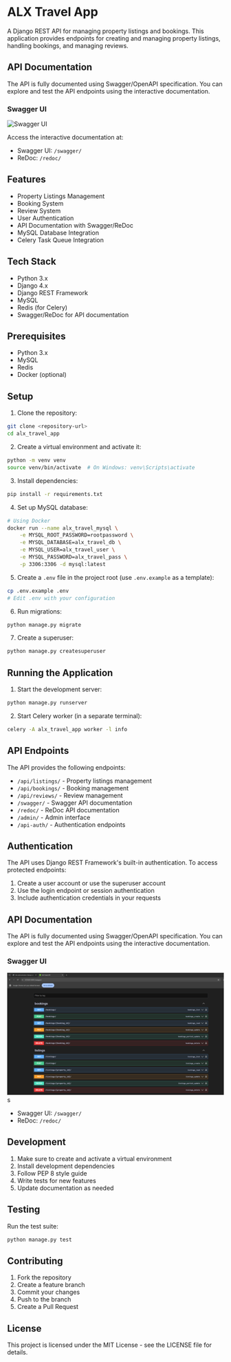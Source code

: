 # ALX Travel App

A Django REST API for managing property listings and bookings. This application provides endpoints for creating and managing property listings, handling bookings, and managing reviews.

## API Documentation

The API is fully documented using Swagger/OpenAPI specification. You can explore and test the API endpoints using the interactive documentation.

### Swagger UI
![Swagger UI](assets/swagger-ui.png)

Access the interactive documentation at:
- Swagger UI: `/swagger/`
- ReDoc: `/redoc/`

## Features

- Property Listings Management
- Booking System
- Review System
- User Authentication
- API Documentation with Swagger/ReDoc
- MySQL Database Integration
- Celery Task Queue Integration

## Tech Stack

- Python 3.x
- Django 4.x
- Django REST Framework
- MySQL
- Redis (for Celery)
- Swagger/ReDoc for API documentation

## Prerequisites

- Python 3.x
- MySQL
- Redis
- Docker (optional)

## Setup

1. Clone the repository:
```bash
git clone <repository-url>
cd alx_travel_app
```

2. Create a virtual environment and activate it:
```bash
python -m venv venv
source venv/bin/activate  # On Windows: venv\Scripts\activate
```

3. Install dependencies:
```bash
pip install -r requirements.txt
```

4. Set up MySQL database:
```bash
# Using Docker
docker run --name alx_travel_mysql \
    -e MYSQL_ROOT_PASSWORD=rootpassword \
    -e MYSQL_DATABASE=alx_travel_db \
    -e MYSQL_USER=alx_travel_user \
    -e MYSQL_PASSWORD=alx_travel_pass \
    -p 3306:3306 -d mysql:latest
```

5. Create a `.env` file in the project root (use `.env.example` as a template):
```bash
cp .env.example .env
# Edit .env with your configuration
```

6. Run migrations:
```bash
python manage.py migrate
```

7. Create a superuser:
```bash
python manage.py createsuperuser
```

## Running the Application

1. Start the development server:
```bash
python manage.py runserver
```

2. Start Celery worker (in a separate terminal):
```bash
celery -A alx_travel_app worker -l info
```

## API Endpoints

The API provides the following endpoints:

- `/api/listings/` - Property listings management
- `/api/bookings/` - Booking management
- `/api/reviews/` - Review management
- `/swagger/` - Swagger API documentation
- `/redoc/` - ReDoc API documentation
- `/admin/` - Admin interface
- `/api-auth/` - Authentication endpoints

## Authentication

The API uses Django REST Framework's built-in authentication. To access protected endpoints:

1. Create a user account or use the superuser account
2. Use the login endpoint or session authentication
3. Include authentication credentials in your requests

## API Documentation
The API is fully documented using Swagger/OpenAPI specification. You can explore and test the API endpoints using the interactive documentation.

### Swagger UI
![Swagger UI](assets/swagger.png)
s
- Swagger UI: `/swagger/`
- ReDoc: `/redoc/`

## Development

1. Make sure to create and activate a virtual environment
2. Install development dependencies
3. Follow PEP 8 style guide
4. Write tests for new features
5. Update documentation as needed


## Testing

Run the test suite:
```bash
python manage.py test
```

## Contributing

1. Fork the repository
2. Create a feature branch
3. Commit your changes
4. Push to the branch
5. Create a Pull Request

## License

This project is licensed under the MIT License - see the LICENSE file for details.
